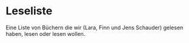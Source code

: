 # Leseliste
Eine Liste von Büchern die wir (Lara, Finn und Jens Schauder) gelesen haben, lesen oder lesen wollen.
